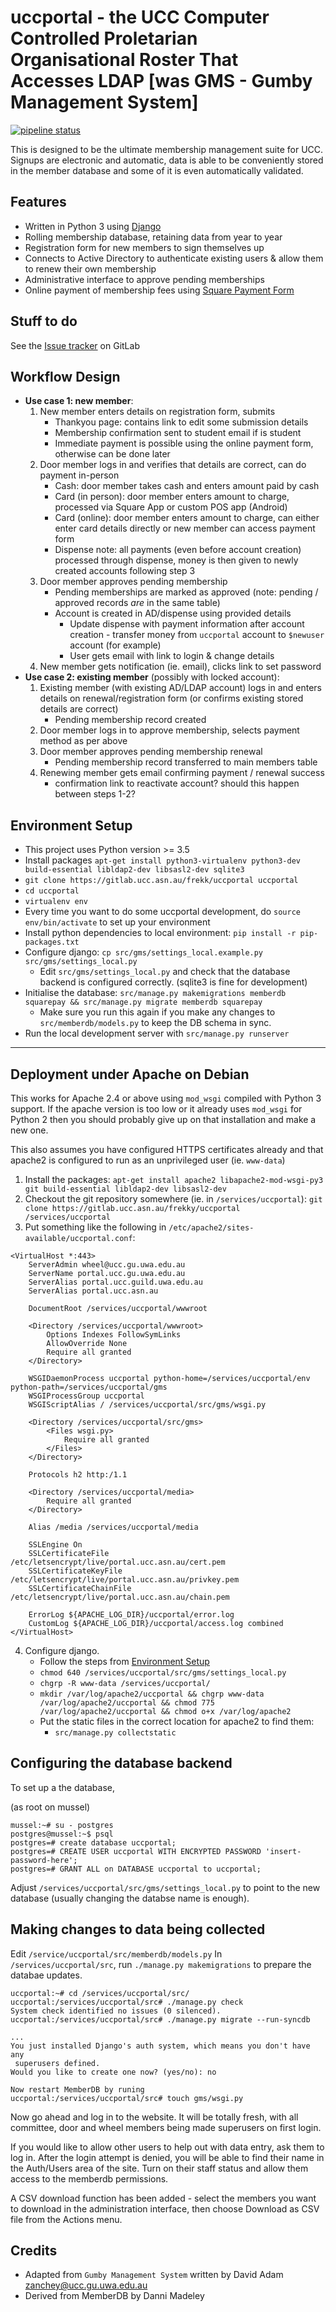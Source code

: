 uccportal - the UCC Computer Controlled Proletarian Organisational Roster That Accesses LDAP [was GMS - Gumby Management System]
================================================================================================================================
[![pipeline status](https://gitlab.ucc.asn.au/frekk/uccportal/badges/master/pipeline.svg)](https://gitlab.ucc.asn.au/frekk/uccportal/commits/master)

This is designed to be the ultimate membership management suite for UCC. Signups are electronic and automatic, data is able to be conveniently stored in the member database and some of it is even automatically validated.

Features
--------

- Written in Python 3 using [Django](https://www.djangoproject.com/)
- Rolling membership database, retaining data from year to year
- Registration form for new members to sign themselves up
- Connects to Active Directory to authenticate existing users & allow them to renew their own membership
- Administrative interface to approve pending memberships
- Online payment of membership fees using [Square Payment Form](https://docs.connect.squareup.com/payments/sqpaymentform/sqpaymentform-overview)

Stuff to do
-----------

See the [Issue tracker](https://gitlab.ucc.asn.au/frekk/uccportal/issues/) on GitLab

Workflow Design
---------------

- __Use case 1: new member__:
    1. New member enters details on registration form, submits
        - Thankyou page: contains link to edit some submission details
        - Membership confirmation sent to student email if is student
        - Immediate payment is possible using the online payment form, otherwise can be done later
    2. Door member logs in and verifies that details are correct, can do payment in-person
        - Cash: door member takes cash and enters amount paid by cash
        - Card (in person): door member enters amount to charge, processed via Square App or custom POS app (Android)
        - Card (online): door member enters amount to charge, can either enter card details directly or new member can access payment form
        - Dispense note: all payments (even before account creation) processed through dispense, money is then given to newly created accounts following step 3
    3. Door member approves pending membership
        - Pending memberships are marked as approved (note: pending / approved records _are_ in the same table)
        - Account is created in AD/dispense using provided details
            - Update dispense with payment information after account creation - transfer money from `uccportal` account to `$newuser` account (for example)
            - User gets email with link to login & change details
    4. New member gets notification (ie. email), clicks link to set password
- __Use case 2: existing member__ (possibly with locked account):
    1. Existing member (with existing AD/LDAP account) logs in and enters details on renewal/registration form (or confirms existing stored details are correct)
        - Pending membership record created
    2. Door member logs in to approve membership, selects payment method as per above
    3. Door member approves pending membership renewal
        - Pending membership record transferred to main members table
    4. Renewing member gets email confirming payment / renewal success
        - confirmation link to reactivate account? should this happen between steps 1-2?

Environment Setup <a name="envsetup"></a>
-----------------

- This project uses Python version >= 3.5
- Install packages `apt-get install python3-virtualenv python3-dev build-essential libldap2-dev libsasl2-dev sqlite3`
- `git clone https://gitlab.ucc.asn.au/frekk/uccportal uccportal`
- `cd uccportal`
- `virtualenv env`
- Every time you want to do some uccportal development, do `source env/bin/activate` to set up your environment
- Install python dependencies to local environment: `pip install -r pip-packages.txt`
- Configure django: `cp src/gms/settings_local.example.py src/gms/settings_local.py`
    - Edit `src/gms/settings_local.py` and check that the database backend is configured correctly. (sqlite3 is fine for development)
- Initialise the database: `src/manage.py makemigrations memberdb squarepay && src/manage.py migrate memberdb squarepay`
    - Make sure you run this again if you make any changes to `src/memberdb/models.py` to keep the DB schema in sync.
- Run the local development server with `src/manage.py runserver`

-----------------------------------------------------------

Deployment under Apache on Debian
---------------------------------

This works for Apache 2.4 or above using `mod_wsgi` compiled with Python 3 support.
If the apache version is too low or it already uses `mod_wsgi` for Python 2 then
you should probably give up on that installation and make a new one.

This also assumes you have configured HTTPS certificates already and that apache2
is configured to run as an unprivileged user (ie. `www-data`)

1. Install the packages:
    `apt-get install apache2 libapache2-mod-wsgi-py3 git build-essential libldap2-dev libsasl2-dev`
2. Checkout the git repository somewhere (ie. in `/services/uccportal`):
    `git clone https://gitlab.ucc.asn.au/frekky/uccportal /services/uccportal`
3. Put something like the following in `/etc/apache2/sites-available/uccportal.conf`:
```
<VirtualHost *:443>
    ServerAdmin wheel@ucc.gu.uwa.edu.au
    ServerName portal.ucc.gu.uwa.edu.au
    ServerAlias portal.ucc.guild.uwa.edu.au
    ServerAlias portal.ucc.asn.au

    DocumentRoot /services/uccportal/wwwroot

    <Directory /services/uccportal/wwwroot>
        Options Indexes FollowSymLinks
        AllowOverride None
        Require all granted
    </Directory>

    WSGIDaemonProcess uccportal python-home=/services/uccportal/env python-path=/services/uccportal/gms
    WSGIProcessGroup uccportal
    WSGIScriptAlias / /services/uccportal/src/gms/wsgi.py

    <Directory /services/uccportal/src/gms>
        <Files wsgi.py>
            Require all granted
        </Files>
    </Directory>

    Protocols h2 http:/1.1

    <Directory /services/uccportal/media>
        Require all granted
    </Directory>

    Alias /media /services/uccportal/media

    SSLEngine On
    SSLCertificateFile /etc/letsencrypt/live/portal.ucc.asn.au/cert.pem
    SSLCertificateKeyFile /etc/letsencrypt/live/portal.ucc.asn.au/privkey.pem
    SSLCertificateChainFile /etc/letsencrypt/live/portal.ucc.asn.au/chain.pem

    ErrorLog ${APACHE_LOG_DIR}/uccportal/error.log
    CustomLog ${APACHE_LOG_DIR}/uccportal/access.log combined
</VirtualHost>
```
4. Configure django.
    - Follow the steps from [Environment Setup](#envsetup)
    - `chmod 640 /services/uccportal/src/gms/settings_local.py`
    - `chgrp -R www-data /services/uccportal/`
    - `mkdir /var/log/apache2/uccportal && chgrp www-data /var/log/apache2/uccportal && chmod 775 /var/log/apache2/uccportal && chmod o+x /var/log/apache2`
    - Put the static files in the correct location for apache2 to find them:
        - `src/manage.py collectstatic`


Configuring the database backend
--------------------------------

To set up a the database,

(as root on mussel)
```
mussel:~# su - postgres
postgres@mussel:~$ psql
postgres=# create database uccportal;
postgres=# CREATE USER uccportal WITH ENCRYPTED PASSWORD 'insert-password-here';
postgres=# GRANT ALL on DATABASE uccportal to uccportal;
```

Adjust `/services/uccportal/src/gms/settings_local.py` to point to the new database (usually
changing the databse name is enough).


Making changes to data being collected
--------------------------------------

Edit `/service/uccportal/src/memberdb/models.py`
In `/services/uccportal/src`, run `./manage.py makemigrations` to prepare the databae
updates.

```
uccportal:~# cd /services/uccportal/src/
uccportal:/services/uccportal/src# ./manage.py check
System check identified no issues (0 silenced).
uccportal:/services/uccportal/src# ./manage.py migrate --run-syncdb

...
You just installed Django's auth system, which means you don't have any
 superusers defined.
Would you like to create one now? (yes/no): no

Now restart MemberDB by runing
uccportal:/services/uccportal/src# touch gms/wsgi.py
```

Now go ahead and log in to the website. It will be totally fresh, with all
committee, door and wheel members being made superusers on first login.

If you would like to allow other users to help out with data entry,
ask them to log in. After the login attempt is denied, you will be able to
find their name in the Auth/Users area of the site. Turn on their staff status
and allow them access to the memberdb permissions.

A CSV download function has been added - select the members you want to
download in the administration interface, then choose Download as CSV file
from the Actions menu.

Credits
-------
- Adapted from `Gumby Management System` written by David Adam <zanchey@ucc.gu.uwa.edu.au>
- Derived from MemberDB by Danni Madeley
